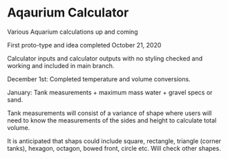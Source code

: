 # Aqaurium Calculator
Various Aquarium calculations up and coming

First proto-type and idea completed October 21, 2020

Calculator inputs and calculator outputs with no styling checked and working and included in main branch.

December 1st: Completed temperature and volume conversions.

January: Tank measurements + maximum mass water + gravel specs or sand. 

Tank measurements will consist of a variance of shape where users will need to know the measurements of the sides and height to calculate total volume. 

It is anticipated that shaps could include square, rectangle, triangle (corner tanks), hexagon, octagon, bowed front, circle etc. Will check other shapes. 
